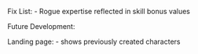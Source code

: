 Fix List:
    - Rogue expertise reflected in skill bonus values

Future Development:

Landing page: 
    - shows previously created characters